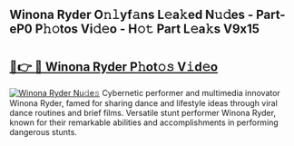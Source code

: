 ## Winona Ryder O𝚗𝚕yf𝚊ns L𝚎a𝚔ed N𝚞𝚍es - Part-eP0 P𝚑𝚘tos Vi𝚍𝚎o - H𝚘𝚝 Part L𝚎a𝚔s V9x15

# <h2><a href="http://kf27b2f.oniu.top/?m=Winona+Ryder">🔗👉 🔴 Winona Ryder P𝚑ot𝚘𝚜 V𝚒d𝚎o</a></h2>

[![Winona Ryder Nu𝚍e𝚜](https://i.imgur.com/0qMVB7G.gif)](http://kf27b2f.oniu.top/?m=Winona+Ryder)
Cybernetic performer and multimedia innovator Winona Ryder, famed for sharing dance and lifestyle ideas through viral dance routines and brief films. Versatile stunt performer Winona Ryder, known for their remarkable abilities and accomplishments in performing dangerous stunts.  
